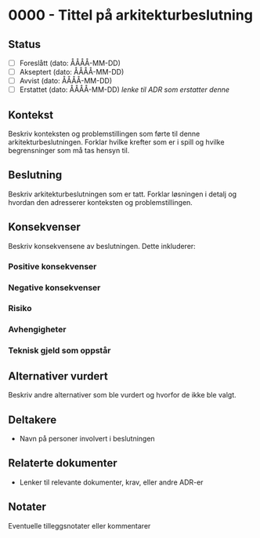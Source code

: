 # 0000 - Tittel på arkitekturbeslutning

## Status

* [ ] Foreslått (dato: ÅÅÅÅ-MM-DD)
* [ ] Akseptert (dato: ÅÅÅÅ-MM-DD)
* [ ] Avvist (dato: ÅÅÅÅ-MM-DD)
* [ ] Erstattet (dato: ÅÅÅÅ-MM-DD) *lenke til ADR som erstatter denne*

## Kontekst

Beskriv konteksten og problemstillingen som førte til denne arkitekturbeslutningen. Forklar hvilke krefter som er i spill og hvilke begrensninger som må tas hensyn til.

## Beslutning

Beskriv arkitekturbeslutningen som er tatt. Forklar løsningen i detalj og hvordan den adresserer konteksten og problemstillingen.

## Konsekvenser

Beskriv konsekvensene av beslutningen. Dette inkluderer:

### Positive konsekvenser

### Negative konsekvenser

### Risiko

### Avhengigheter

### Teknisk gjeld som oppstår

## Alternativer vurdert

Beskriv andre alternativer som ble vurdert og hvorfor de ikke ble valgt.

## Deltakere

* Navn på personer involvert i beslutningen

## Relaterte dokumenter

* Lenker til relevante dokumenter, krav, eller andre ADR-er

## Notater

Eventuelle tilleggsnotater eller kommentarer
